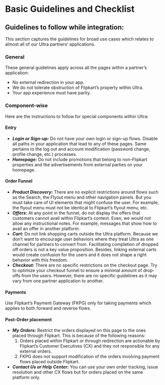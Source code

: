 # Basic Guidelines and Checklist

## Guidelines to follow while integration:
This section captures the guidelines for broad use cases which relates to almost all of our Ultra partners’ applications.

### General
These general guidelines apply across all the pages within a partner’s application:
* No external redirection in your app.
* We do not tolerate obstruction of Flipkart’s property within Ultra.
* Your app experience must have parity.

### Component-wise
Here are the instructions to follow for special components within Ultra:

#### Entry
- ***Login or Sign-up:*** Do not have your own login or sign-up flows. Disable all paths in your application that lead to any of these pages. Same pertains to the log out and account modification (password change, profile change, etc.) processes.
- ***Homepage:*** Do not include promotions that belong to non-Flipkart properties and the advertisements from external parties on your homepage.

#### Order Funnel
- ***Product Discovery:*** There are no explicit restrictions around flows such as the Search, the Flyout menu and other navigation panels. But you must take care of UI elements that might confuse the user. For example, the flyout menu must not be identical to Flipkart’s flyout menu, etc.
- ***Offers:*** At any point in the funnel, do not display the offers that customers cannot avail within Flipkart’s context. Even, we would not allow any instructional notes. For example, messages that show how to avail an offer in another platform.
- ***Cart:*** Do not link shopping carts outside the Ultra platform. Because we don’t want to encourage user behaviors where they treat Ultra as one channel for partners to convert from. Facilitating completion of dropped off orders is not a key value proposition. Besides, linking external carts would create confusion for the users and it does not shape a right behavior with this freedom.
- ***Checkout:*** There are no specific restrictions on the checkout page. Try to optimize your checkout funnel to ensure a minimal amount of drop-offs from the users. However, there are no specific guidelines as it may vary from one partner application to another.

#### Payments
Use Flipkart’s Payment Gateway (FKPG) only for taking payments which applies to both forward and reverse flows.

#### Post-Order placement
- ***My Orders:*** Restrict the orders displayed on this page to the ones placed through Flipkart. This is because of the following reasons:
  1. Orders placed within Flipkart or through redirection are actionable by Flipkart’s Customer Executives (CX) and they not responsible for any external orders.
  2. FKPG does not support modification of the orders involving payment flows placed outside Flipkart.
- ***Contact Us or Help Center:*** You can use your own order tracking, issue resolution and other CX flows but for orders placed on the same platform only.
